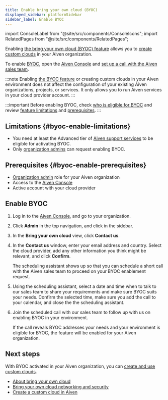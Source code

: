 ```yaml
---
title: Enable bring your own cloud (BYOC)
displayed_sidebar: platformSidebar
sidebar_label: Enable BYOC
---
```


import ConsoleLabel from "@site/src/components/ConsoleIcons";
import RelatedPages from "@site/src/components/RelatedPages";

Enabling [the bring your own cloud (BYOC) feature](/docs/platform/concepts/byoc) allows you to [create custom clouds](/docs/platform/howto/byoc/create-cloud/create-custom-cloud) in your Aiven organization.

To enable [BYOC](/docs/platform/concepts/byoc), open the
[Aiven Console](https://console.aiven.io/) and
[set up a call with the Aiven sales team](/docs/platform/howto/byoc/enable-byoc#enable-byoc).

:::note
Enabling [the BYOC feature](/docs/platform/concepts/byoc) or creating custom
clouds in your Aiven environment does not affect the configuration of your
existing Aiven organizations, projects, or services. It only allows you to run Aiven
services in your cloud provider account.
:::

:::important
Before enabling BYOC, check
[who is eligible for BYOC](/docs/platform/concepts/byoc#who-is-eligible-for-byoc) and review
[feature limitations](/docs/platform/howto/byoc/enable-byoc#byoc-enable-limitations) and
[prerequisites](/docs/platform/howto/byoc/enable-byoc#byoc-enable-prerequisites).
:::

## Limitations {#byoc-enable-limitations}

-   You need at least the Advanced tier of
    [Aiven support services](https://aiven.io/support-services) to be eligible for
    activating BYOC.
-   Only [organization admins](/docs/platform/concepts/permissions#organization-roles-and-permissions)
    can request enabling BYOC.

## Prerequisites {#byoc-enable-prerequisites}

-   [Organization admin](/docs/platform/concepts/permissions#organization-roles-and-permissions)
    role for your Aiven organization
-   Access to the [Aiven Console](https://console.aiven.io/)
-   Active account with your cloud provider

## Enable BYOC

1.  Log in to the [Aiven Console](https://console.aiven.io/), and go to your organization.
1.  Click **Admin** in the top navigation, and click <ConsoleLabel name="bringyourowncloud"/>
    in the sidebar.
1.  In the **Bring your own cloud** view, click **Contact us**.
1.  In the **Contact us** window, enter your email address and country.
    Select the cloud provider, add any other information
    you think might be relevant, and click **Confirm**.

    The scheduling assistant shows up so that you can schedule a short
    call with the Aiven sales team to proceed on your BYOC enablement
    request.
1.  Using the scheduling assistant, select a date and time when to talk to our sales team
    to share your requirements and make sure BYOC suits your needs. Confirm the selected
    time, make sure you add the call to your calendar, and close the the scheduling
    assistant.
1.  Join the scheduled call with our sales team to follow up with us
    on enabling BYOC in your environment.

    If the call reveals BYOC addresses your needs and your environment
    is eligible for BYOC, the feature will be enabled for your Aiven
    organization.

## Next steps

With BYOC activated in your Aiven organization, you can
[create and use custom clouds](/docs/platform/howto/byoc/create-cloud/create-custom-cloud).

<RelatedPages/>

-   [About bring your own cloud](/docs/platform/concepts/byoc)
-   [Bring your own cloud networking and security](/docs/platform/howto/byoc/networking-security)
-   [Create a custom cloud in Aiven](/docs/platform/howto/byoc/create-cloud/create-custom-cloud)
